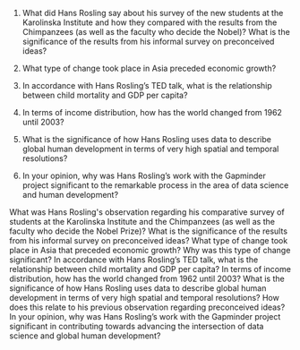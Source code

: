 1. What did Hans Rosling say about his survey of the new students at the Karolinska Institute and how they compared with the results from the Chimpanzees (as well as the faculty who decide the Nobel)? What is the significance of the results from his informal survey on preconceived ideas?

2. What type of change took place in Asia preceded economic growth?

3. In accordance with Hans Rosling’s TED talk, what is the relationship between child mortality and GDP per capita?

4. In terms of income distribution, how has the world changed from 1962 until 2003?

5. What is the significance of how Hans Rosling uses data to describe global human development in terms of very high spatial and temporal resolutions?

6. In your opinion, why was Hans Rosling’s work with the Gapminder project significant to the remarkable process in the area of data science and human development?

What was Hans Rosling's observation regarding his comparative survey of students at the Karolinska Institute and the Chimpanzees (as well as the faculty who decide the Nobel Prize)? What is the significance of the results from his informal survey on preconceived ideas?
What type of change took place in Asia that preceded economic growth? Why was this type of change significant?
In accordance with Hans Rosling’s TED talk, what is the relationship between child mortality and GDP per capita?
In terms of income distribution, how has the world changed from 1962 until 2003?
What is the significance of how Hans Rosling uses data to describe global human development in terms of very high spatial and temporal resolutions? How does this relate to his previous observation regarding preconceived ideas?
In your opinion, why was Hans Rosling’s work with the Gapminder project significant in contributing towards advancing the intersection of data science and global human development?
